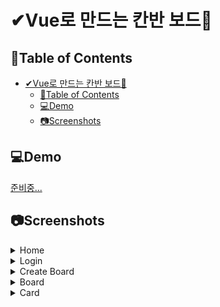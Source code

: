 # ✔Vue로 만드는 칸반 보드📍

## 📌Table of Contents

- [✔Vue로 만드는 칸반 보드📍](#vue로-만드는-칸반-보드)
  - [📌Table of Contents](#table-of-contents)
  - [💻Demo](#demo)
  - [📷Screenshots](#screenshots)

## 💻Demo

[준비중...]()

## 📷Screenshots

<details>
    <summary>Home</summary>
    <img src='./screenshots/home.png'>
</details>

<details>
    <summary>Login</summary>
    <img src='./screenshots/login.png'>
</details>

<details>
    <summary>Create Board</summary>
    <img src='./screenshots/create_board.png'>
</details>

<details>
    <summary>Board</summary>
    <img src='./screenshots/board.png'>
</details>

<details>
    <summary>Card</summary>
    <img src='./screenshots/card.png'>
</details>
